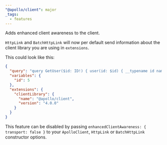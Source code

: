 ```yaml
---
"@apollo/client": major
_tags:
  - features
---
```


Adds enhanced client awareness to the client.

`HttpLink` and `BatchHttpLink` will now per default send information about the
client library you are using in `extensions`.

This could look like this:

```json
{
  "query": "query GetUser($id: ID!) { user(id: $id) { __typename id name } }",
  "variables": {
    "id": 5
  },
  "extensions": {
    "clientLibrary": {
      "name": "@apollo/client",
      "version": "4.0.0"
    }
  }
}
```

This feature can be disabled by passing `enhancedClientAwareness: { transport: false }` to your
`ApolloClient`,  `HttpLink` or `BatchHttpLink` constructor options.
